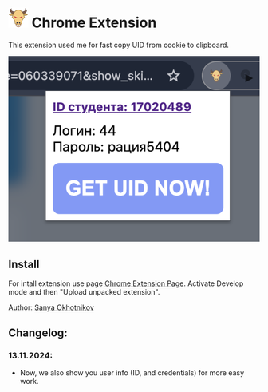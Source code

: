 # ![icon](/icons/icon.png) Chrome Extension

This extension used me for fast copy UID from cookie to clipboard.

![Tux, the Linux mascot](/preview-images/intro_v3.png)

## Install

For intall extension use page [Chrome Extension Page](chrome://extensions/). Activate Develop mode and then "Upload unpacked extension".

Author: [Sanya Okhotnikov](https://github.com/alexohotnikov)

## Changelog:

### 13.11.2024:
 - Now, we also show you user info (ID, and credentials) for more easy work.
